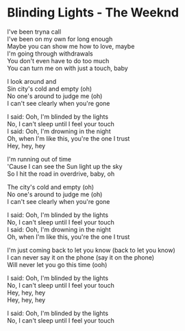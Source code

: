 # Blinding Lights - The Weeknd

I've been tryna call\
I've been on my own for long enough\
Maybe you can show me how to love, maybe\
I'm going through withdrawals\
You don't even have to do too much\
You can turn me on with just a touch, baby

I look around and\
Sin city's cold and empty (oh)\
No one's around to judge me (oh)\
I can't see clearly when you're gone

I said: Ooh, I'm blinded by the lights\
No, I can't sleep until I feel your touch\
I said: Ooh, I'm drowning in the night\
Oh, when I'm like this, you're the one I trust\
Hey, hey, hey

I'm running out of time\
'Cause I can see the Sun light up the sky\
So I hit the road in overdrive, baby, oh

The city's cold and empty (oh)\
No one's around to judge me (oh)\
I can't see clearly when you're gone

I said: Ooh, I'm blinded by the lights\
No, I can't sleep until I feel your touch\
I said: Ooh, I'm drowning in the night\
Oh, when I'm like this, you're the one I trust

I'm just coming back to let you know (back to let you know)\
I can never say it on the phone (say it on the phone)\
Will never let you go this time (ooh)

I said: Ooh, I'm blinded by the lights\
No, I can't sleep until I feel your touch\
Hey, hey, hey\
Hey, hey, hey

I said: Ooh, I'm blinded by the lights\
No, I can't sleep until I feel your touch